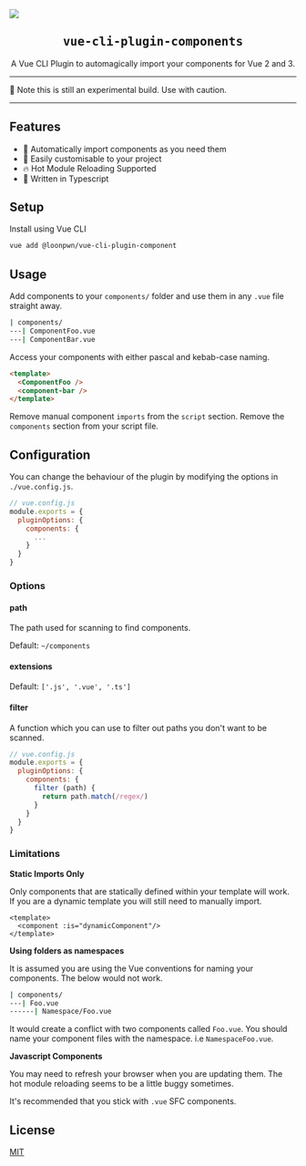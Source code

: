 ![](https://laravel-og.beyondco.de/Components.png?theme=light&packageManager=yarn+add&packageName=%40loonpwn%2Fvue-cli-plugin-components&pattern=texture&style=style_1&description=Automatically+import+components+in+Vue+CLI.&md=1&showWatermark=0&fontSize=100px&images=collection)

<h2 align='center'><samp>vue-cli-plugin-components</samp></h2>

<p align='center'>A Vue CLI Plugin to automagically import your components for Vue 2 and 3.</p>


---

:construction_worker: Note this is still an experimental build. Use with caution.

---

## Features

- :mage: Automatically import components as you need them 
- :wrench: Easily customisable to your project
- :fire: Hot Module Reloading Supported
- :triangular_ruler: Written in Typescript

## Setup

Install using Vue CLI

```bash
vue add @loonpwn/vue-cli-plugin-component
```

## Usage

Add components to your `components/` folder and use them in any `.vue` file straight away.

```bash
| components/
---| ComponentFoo.vue
---| ComponentBar.vue
```

Access your components with either pascal and kebab-case naming.

```html
<template>
  <ComponentFoo />
  <component-bar />
</template>
```

Remove manual component `imports` from the `script` section. Remove the `components` section
from your script file.


## Configuration

You can change the behaviour of the plugin by modifying the options in `./vue.config.js`. 

```js
// vue.config.js
module.exports = {
  pluginOptions: {
    components: {
      ...
    }
  }
}
```

### Options

#### path

The path used for scanning to find components.

Default: `~/components`

#### extensions

Default: `['.js', '.vue', '.ts']`

#### filter

A function which you can use to filter out paths you don't want to be scanned.

```js
// vue.config.js
module.exports = {
  pluginOptions: {
    components: {
      filter (path) {
        return path.match(/regex/)
      }
    }
  }
}
```


### Limitations

**Static Imports Only**

Only components that are statically defined within your template will work. If you are a dynamic template you will still
need to manually import.

```vue
<template>
  <component :is="dynamicComponent"/>
</template>
```

**Using folders as namespaces**

It is assumed you are using the Vue conventions for naming your components. The below would not work.

```bash
| components/
---| Foo.vue
------| Namespace/Foo.vue
```

It would create a conflict with two components called `Foo.vue`. You should name your component files with the namespace.
i.e `NamespaceFoo.vue`.

**Javascript Components**

You may need to refresh your browser when you are updating them. The hot module reloading 
seems to be a little buggy sometimes.

It's recommended that you stick with `.vue` SFC components.

## License

[MIT](LICENSE)
